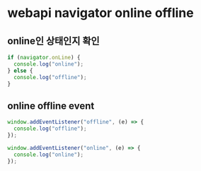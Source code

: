# webapi navigator online offline

## online인 상태인지 확인

```js
if (navigator.onLine) {
  console.log("online");
} else {
  console.log("offline");
}
```

## online offline event

```js
window.addEventListener("offline", (e) => {
  console.log("offline");
});

window.addEventListener("online", (e) => {
  console.log("online");
});
```
